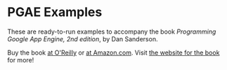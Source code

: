 PGAE Examples
=============

These are ready-to-run examples to accompany the book _Programming Google App Engine, 2nd edition_, by Dan Sanderson.

Buy the book [at O'Reilly](http://shop.oreilly.com/product/0636920017547.do) or [at Amazon.com](http://www.amazon.com/gp/product/144939826X/ref=as_li_qf_sp_asin_il_tl?ie=UTF8&camp=1789&creative=9325&creativeASIN=144939826X&linkCode=as2&tag=brainlog).  Visit [the website for the book](http://www.dansanderson.com/appengine/) for more!
